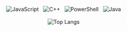 <p align="center">
  <img src="https://img.shields.io/badge/JavaScript-yellow?logo=javascript&logoColor=white" alt="JavaScript">
  <img src="https://img.shields.io/badge/C++-blue?logo=c%2b%2b&logoColor=white" alt="C++">
  <img src="https://img.shields.io/badge/PowerShell-5391FE?logo=powershell&logoColor=white" alt="PowerShell">
  <img src="https://img.shields.io/badge/Java-ED8B00?logo=openjdk&logoColor=white" alt="Java">
  <br><br>
  <img src="https://github-readme-stats.vercel.app/api/top-langs/?username=dpxa&layout=compact&langs_count=5" alt="Top Langs">
</p>
